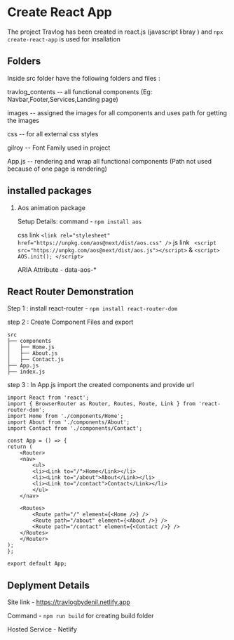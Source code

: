 # Create React App

The project Travlog has been created in react.js (javascript libray ) and `npx create-react-app` is used for insallation

## Folders

Inside src folder have the following folders and files : 

travlog_contents -- all functional components (Eg: Navbar,Footer,Services,Landing page)

images -- assigned the images for all components and uses path for getting the images

css -- for all external css styles

gilroy -- Font Family used in project

App.js -- rendering and wrap all functional components (Path not used because of one page is rendering)


## installed packages

1. Aos animation package

    Setup Details:
    command - `npm install aos`

    css link `<link rel="stylesheet" href="https://unpkg.com/aos@next/dist/aos.css" />`
    js link ` <script src="https://unpkg.com/aos@next/dist/aos.js"></script>` & `<script> AOS.init(); </script>`
    
    ARIA Attribute - data-aos-*

## React Router Demonstration

Step 1 :
    install react-router - `npm install react-router-dom`

step 2 :
    Create Component Files and export

    src
    ├── components
    │   ├── Home.js
    │   ├── About.js
    │   ├── Contact.js
    ├── App.js
    ├── index.js


step 3 :
    In App.js import the created components and provide url 

    import React from 'react';
    import { BrowserRouter as Router, Routes, Route, Link } from 'react-router-dom';
    import Home from './components/Home';
    import About from './components/About';
    import Contact from './components/Contact';

    const App = () => {
    return (
        <Router>
        <nav>
            <ul>
            <li><Link to="/">Home</Link></li>
            <li><Link to="/about">About</Link></li>
            <li><Link to="/contact">Contact</Link></li>
            </ul>
        </nav>

        <Routes>
            <Route path="/" element={<Home />} />
            <Route path="/about" element={<About />} />
            <Route path="/contact" element={<Contact />} />
        </Routes>
        </Router>
    );
    };

    export default App;


## Deplyment Details

Site link - https://travlogbydenil.netlify.app

Command - `npm run build` for creating build folder

Hosted Service - Netlify